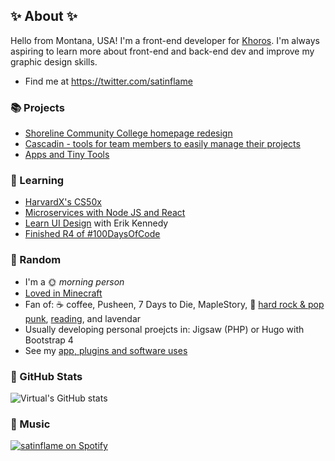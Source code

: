 ## ✨ About ✨

Hello from Montana, USA! I'm a front-end developer for [Khoros](https://khoros.com/services/professional-services). I'm always aspiring to learn more about front-end and back-end dev and improve my graphic design skills. 

- Find me at https://twitter.com/satinflame

### 📚  Projects

- [Shoreline Community College homepage redesign](https://github.com/virtual/shoreline)
- [Cascadin - tools for team members to easily manage their projects](https://www.cascadin.com/)
- [Apps and Tiny Tools](https://www.satinflame.com/blog/2018/04/apps-and-tiny-tools/)

### 🌈  Learning

- [HarvardX's CS50x](https://learning.edx.org/course/course-v1:HarvardX+CS50+X)
- [Microservices with Node JS and React](https://www.udemy.com/course/microservices-with-node-js-and-react/)
- [Learn UI Design](https://learnui.design/) with Erik Kennedy
- [Finished R4 of #100DaysOfCode](https://virtual.github.io/100daysofcode/)

### 🎲  Random

- I'm a 🌞 _morning person_
- [Loved in Minecraft](https://loved-minecraft.tumblr.com/)
- Fan of: ☕ coffee, Pusheen, 7 Days to Die, MapleStory, 🎵 [hard rock & pop punk](https://www.last.fm/user/satinflame), [reading](https://www.goodreads.com/virtual), and lavendar 
- Usually developing personal proejcts in: Jigsaw (PHP) or Hugo with Bootstrap 4
- See my [app, plugins and software uses](https://www.satinflame.com/uses/)

### 🔢  GitHub Stats

![Virtual's GitHub stats](https://github-readme-stats.vercel.app/api?username=virtual&show_icons=true&theme=gruvbox&count_private=true&show_icons=true&hide_border=true&hide_title=true)

### 🎵 Music

[![satinflame on Spotify](https://spotify-recently-played-readme.vercel.app/api?user=satinflame&width=450&count=3)](https://open.spotify.com/user/satinflame)
